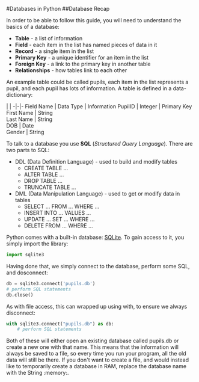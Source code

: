 #Databases in Python
##Database Recap

In order to be able to follow this guide, you will need to understand the basics of a database:

- **Table** - a list of information
- **Field** - each item in the list has named pieces of data in it
- **Record** - a single item in the list
- **Primary Key** - a unique identifier for an item in the list
- **Foreign Key** - a link to the primary key in another table
- **Relationships** - how tables link to each other

An example table could be called pupils, each item in the list represents a pupil, and each pupil has lots of information. A table is defined in a data-dictionary:

 | | 
-|-|-
Field Name | Data Type | Information
PupilID | Integer | Primary Key
First Name | String	 
Last Name | String	 
DOB | Date	 
Gender | String	 

To talk to a database you use **SQL** (*Structured Query Language*). There are two parts to SQL:

 - DDL (Data Definition Language) - used to build and modify tables
    - CREATE TABLE ...
    - ALTER TABLE ...
    - DROP TABLE ...
    - TRUNCATE TABLE ...
 - DML (Data Manipulation Language) - used to get or modify data in tables
    - SELECT ... FROM ... WHERE ...
    - INSERT INTO ... VALUES ...
    - UPDATE ... SET ... WHERE ...
    - DELETE FROM ... WHERE ...

Python comes with a built-in database: [SQLite](https://www.sqlite.org/). To gain access to it, you simply import the library:
```python
import sqlite3
```

Having done that, we simply connect to the database, perform some SQL, and dosconnect:

```python
db = sqlite3.connect('pupils.db')
# perform SQL statements
db.close()
```

As with file access, this can wrapped up using with, to ensure we always disconnect:

```python
with sqlite3.connect("pupils.db") as db:
    # perform SQL statements
```

Both of these will either open an existing database called pupils.db or create a new one with that name. This means that the information will always be saved to a file, so every time you run your program, all the old data will still be there. If you don't want to create a file, and would instead like to temporarily create a database in RAM, replace the database name with the String :memory:.
